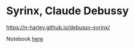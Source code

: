 # Syrinx, Claude Debussy

<https://n-harley.github.io/debussy-syrinx/>

Notebook [here](https://nbviewer.jupyter.org/github/n-harley/debussy-syrinx/syrinx.ipynb)
